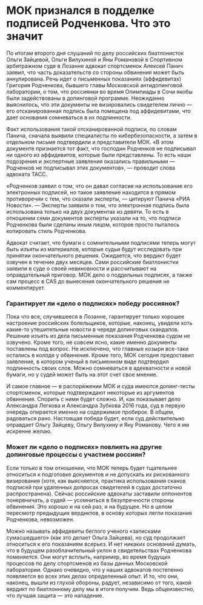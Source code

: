 # МОК признался в подделке подписей Родченкова. Что это значит

По итогам второго дня слушаний по делу российских биатлонисток Ольги Зайцевой, Ольги Вилухиной и Яны Романовой в Спортивном арбитражном суде в Лозанне адвокат спортсменок Алексей Панич заявил, что часть доказательств со стороны обвинения может быть аннулирована. Речь идет о письменных показаниях (аффидевитах) Григория Родченкова, бывшего главы Московской антидопинговой лаборатории, о том, что россиянки во время Олимпиады в Сочи якобы были задействованы в допинговой программе. Неожиданно выяснилось, что эти документы не визировались свидетелем лично — его отсканированная подпись была помещена под аффидевитами, что дает основания сомневаться в их подлинности.

Факт использования такой отсканированной подписи, по словам Панича, сначала выявили специалисты по кибербезопасности, а затем в отдельном письме подтвердили и представители МОК. «В этом документе признается тот факт, что господин Родченков не подписывал ни одного из аффидевитов, которые были представлены. То есть наши подозрения и экспертные заявления оказались правильными — Родченков не подписывал этих документов», — проводит слова адвоката ТАСС.

«Родченков заявил о том, что он давал согласие на использование его электронных подписей, но такое заявление находится в прямом противоречии с тем, что сказали эксперты, — цитируют Панича «РИА Новости». — Эксперты заявили о том, что электронная подпись была использована только на двух документах из девяти. То есть в отношении семи документов эксперты указали на то, что подписи Родченкова были сделаны иным лицом, которое просто пыталось копировать стиль Родченкова.

Адвокат считает, что бумаги с сомнительными подписями теперь могут быть изъяты из материалов, которые судьи будут исследовать при принятии окончательного решения. Ожидается, что вердикт будет озвучен в течение двух месяцев. Сами российские биатлонистки заявили в суде о своей невиновности и рассчитывают на оправдательный приговор. МОК дело о поддельных подписях, а также сам процесс в CAS до вынесения окончательного решения не комментирует.

### Гарантирует ли «дело о подписях» победу россиянок?

Пока что все, случившееся в Лозанне, гарантирует только хорошее настроение российских болельщиков, которые, наконец, увидели хоть какие-то утешительные новости в череде допинговых скандалов. Решение изъять из дела письменные показания Родченкова судом не озвучено. Кроме того, не совсем ясно, какие именно документы поставлены под вопрос. Не исключено, что главные козыри все-таки остались в колоде у обвинения. Кроме того, МОК сегодня предоставил заявление, в котором ученый в письменном виде подтвердил подлинность своих слов. Можно сомневаться в адекватности и новой бумаги, но у судей может быть на этот счет свое мнение.

И самое главное — в распоряжении МОК и суда имеются допинг-тесты спортсменок, которые подтверждают некоторые из аргументов обвинения. Спорить с ними будет сложно. И, как показывает дело Александра Легкова и Александра Зубкова 2016 года, суд в первую очередь опирается именно на содержимое пробирок. В общем, радоваться рано. Настоящая победа будет, если суд действительно оправдает Ольгу Зайцеву, Ольгу Вилухину и Яну Романову. Чего я им искренне желаю.

### Может ли «дело о подписях» повлиять на другие допинговые процессы с участием россиян?

Если только в том отношении, что МОК теперь будет тщательнее относиться к подготовке документов и не допускать их рискованного визирования (хотя, как выясняется, практика использования сканов подписей при удаленных допросах свидетелей в судах достаточно распространена). Сейчас российские адвокаты заставили оппонентов понервничать, а судей — усомниться в безупречности стороны обвинения. Это хорошо и на сей раз, и на будущее. Но в целом пересмотр предыдущих вердиктов, в основу которых легли показания Родченкова, невозможен.

Можно называть аффидевиты беглого ученого «записками сумасшедшего» (как это делает Ольга Зайцева), но суд продолжает относиться к его показаниям всерьез. И нет никаких оснований думать, что в будущем разоблачительный уклон в свидетельствах Родченкова поменяется. Они могут всплыть, например, во время будущих процессов по делу спортсменов из базы данных Московской лаборатории. Однако очевидно, что у наших адвокатов постепенно появляется во всех этих делах определенный опыт. И то, что они, наконец, вышли из глухой обороны, радует, независимо от того, какой вердикт по биатлонному делу мы в итоге получим. Ведь общеизвестно, что лучшая защита — это нападение.